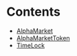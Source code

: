 

# Contents
- [AlphaMarket](AlphaMarket.sol/contract.AlphaMarket.md)
- [AlphaMarketToken](AlphaMarketToken.sol/contract.AlphaMarketToken.md)
- [TimeLock](TimeLock.sol/contract.TimeLock.md)
